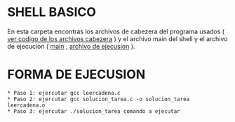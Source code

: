# SHELL BASICO

En esta carpeta encontras los archivos de cabezera del programa usados ( [ver codigo de los archivos cabezera](https://github.com/josanabr/so_80) )
y el archivo main del shell y el archivo de ejecucion ( [main](solucion_tarea.c) , [archivo de ejecusion](solucion_tarea) ).


# FORMA DE EJECUSION
```
* Paso 1: ejercutar gcc leercadena.c
* Paso 2: ejercutar gcc solucion_tarea.c -o solucion_tarea leercadena.o
* Paso 3: ejercutar ./solucion_tarea comando a ejecutar
```

